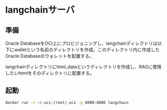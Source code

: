# langchainサーバ
## 準備
Oracle DatabaseをOCI上にプロビジョニングし、langchainディレクトリは以下にwalletという名前のディレクトリを作成。このディレクトリ内に作成したOracle Databaseのウォレットを配置する。

langchainディレクトリにhtml_dataというディレクトリを作成し、RAGに使用したいhtmlをそのディレクトリに配置する。
## 起動
```bash
docker run -v ~/.oci:/root/.oci -p 8000:8000 langchain
```